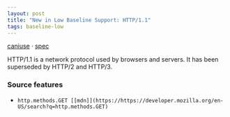 ```yaml
---
layout: post
title: "New in Low Baseline Support: HTTP/1.1"
tags: baseline-low
---
```


[caniuse](https://caniuse.com/?search=http11) · [spec](https://httpwg.org/specs/rfc9112.html)

HTTP/1.1 is a network protocol used by browsers and servers. It has been superseded by HTTP/2 and HTTP/3.

### Source features

- ``http.methods.GET [[mdn]](https://https://developer.mozilla.org/en-US/search?q=http.methods.GET)``
